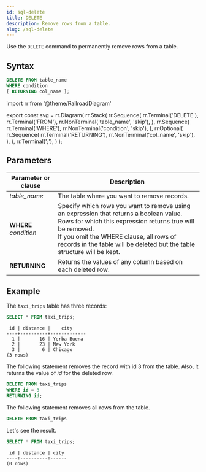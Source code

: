 ```yaml
---
id: sql-delete
title: DELETE
description: Remove rows from a table.
slug: /sql-delete
---
```


Use the `DELETE` command to permanently remove rows from a table.

## Syntax

```sql
DELETE FROM table_name
WHERE condition 
[ RETURNING col_name ];
```


import rr from '@theme/RailroadDiagram'

export const svg = rr.Diagram(
    rr.Stack(
        rr.Sequence(
            rr.Terminal('DELETE'),
            rr.Terminal('FROM'),
            rr.NonTerminal('table_name', 'skip'),
        ),
        rr.Sequence(
            rr.Terminal('WHERE'),
            rr.NonTerminal('condition', 'skip'),
        ),
        rr.Optional(
            rr.Sequence(
                rr.Terminal('RETURNING'),
                rr.NonTerminal('col_name', 'skip'),
            ),
        ),
        rr.Terminal(';'),
    )
);

<drawer SVG={svg} />



## Parameters

|Parameter or clause        | Description           |
|---------------------------|-----------------------|
|*table_name*               |The table where you want to remove records.|
|**WHERE** *condition*      |Specify which rows you want to remove using an expression that returns a boolean value. Rows for which this expression returns true will be removed. <br/> If you omit the WHERE clause, all rows of records in the table will be deleted but the table structure will be kept.|
|**RETURNING**               |Returns the values of any column based on each deleted row.|


## Example

The `taxi_trips` table has three records:

```sql
SELECT * FROM taxi_trips;
```
```
 id | distance |    city     
----+----------+-------------
  1 |       16 | Yerba Buena
  2 |       23 | New York
  3 |        6 | Chicago
(3 rows)
```

The following statement removes the record with id 3 from the table. Also, it returns the value of *id* for the deleted row.

```sql
DELETE FROM taxi_trips 
WHERE id = 3 
RETURNING id;
```

The following statement removes all rows from the table. 

```sql
DELETE FROM taxi_trips 
```

Let's see the result.

```sql
SELECT * FROM taxi_trips;
```
```
 id | distance | city 
----+----------+------
(0 rows)
```